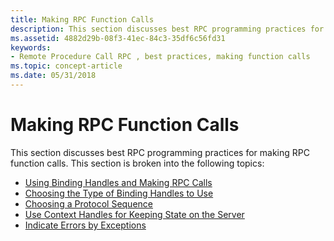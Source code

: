 ```yaml
---
title: Making RPC Function Calls
description: This section discusses best RPC programming practices for making RPC function calls.
ms.assetid: 4882d29b-08f3-41ec-84c3-35df6c56fd31
keywords:
- Remote Procedure Call RPC , best practices, making function calls
ms.topic: concept-article
ms.date: 05/31/2018
---
```


# Making RPC Function Calls

This section discusses best RPC programming practices for making RPC function calls. This section is broken into the following topics:

-   [Using Binding Handles and Making RPC Calls](using-binding-handles-and-making-rpc-calls.md)
-   [Choosing the Type of Binding Handles to Use](choosing-the-type-of-binding-handles-to-use.md)
-   [Choosing a Protocol Sequence](choosing-a-protocol-sequence.md)
-   [Use Context Handles for Keeping State on the Server](use-context-handles-for-keeping-state-on-the-server.md)
-   [Indicate Errors by Exceptions](indicate-errors-by-exceptions.md)

 

 




